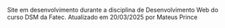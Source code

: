 Site em desenvolvimento durante a disciplina de Desenvolvimento Web do curso DSM da Fatec.
Atualizado em 20/03/2025 por Mateus Prince
